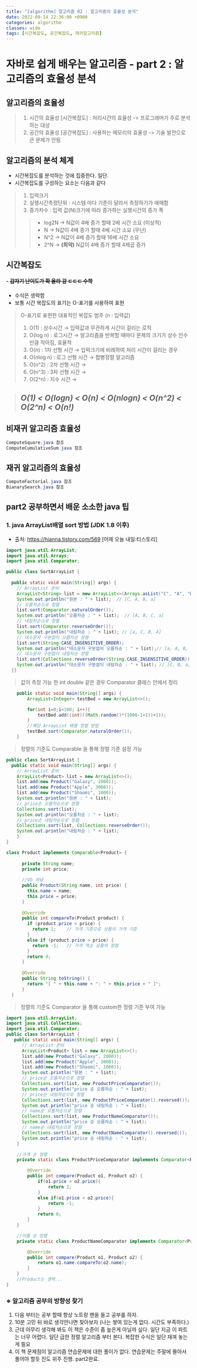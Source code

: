 ```yaml
---
title: "[algorithm] 알고리즘 02 : 알고리즘의 효율성 분석"
date: 2022-09-14 22:36:00 +0900
categories: algorithm
classes: wide
tags: [시간복잡도, 공간복잡도, 재귀알고리즘]
---
```


# 자바로 쉽게 배우는 알고리즘 - part 2 : 알고리즘의 효율성 분석

##  알고리즘의 효율성
  > 1. 시간의 효율성 [시간복잡도] : 처리시간의 효율성 -> 프로그래머가 주로 분석하는 대상
  > 2. 공간의 효율성 [공간복잡도] : 사용하는 메모리의 효율성 -> 기술 발전으로 큰 문제가 안됨

## 알고리즘의 분석 체계
- 시간복잡도를 분석하는 것에 집중한다. 일단.
- 시간복잡도를 구성하는 요소는 다음과 같다
> 1. 입력크기
> 2. 실행시간측정단위 : 시스템 마다 기준이 달라서 측정하기가 애매함
> 3. 증가차수 : 입력 값(N)크기에 따라 증가하는 실행시간의 증가 폭
>   > - log2N   &rightarrow; N값이 4배 증가 할때 2배 시간 소요 (이상적) 
>   > - N   &rightarrow; N값이 4배 증가 할때 4배 시간 소요 (무난) 
>   > - N^2 &rightarrow; N값이 4배 증가 할때 16배 시간 소요
>   > - 2^N &rightarrow; **(최악)** N값이 4배 증가 할때 4제곱 증가 

## 시간복잡도
#### - ~~갑자기 난이도가 확 올라 감 ㄷㄷㄷ 수학~~ 
- 수식은 생략함
- 보통 시간 복잡도의 표기는 O-표기를 사용하여 표현
> O-표기로 표현한 대표적인 복잡도 범주 (n : 입력값)
> 1. O(1) : 상수시간  &rightarrow; 입력값과 무관하게 시간이 걸리는 로직
> 2. O(log n) : 로그시간 &rightarrow;  알고리즘을 반복할 때마다 문제의 크기가 상수 인수 만큼 작아짐, 효율적
> 3. O(n) : 1차 선형 시간 &rightarrow; 입력크기에 비례하여 처리 시간이 걸리는 경우 
> 4. O(*n*log n) : 로그 선형 시간 &rightarrow; 합병정렬 알고리즘
> 5. O(n^2) : 2차 선형 시간 &rightarrow; 
> 6. O(n^3) : 3차 선형 시간 &rightarrow; 
> 7. O(2^n) : 지수 시간 &rightarrow;  

> ## ***O(1) < O(logn) < O(n) < O(nlogn) < O(n^2) < O(2^n) < O(n!)***

## 비재귀 알고리즘 효율성
```java 
ComputeSquare.java 참조
ComputeCumulativeSum.java 참조
```

## 재귀 알고리즘의 효율성
```java 
ComputeFactorial.java 참조
BianarySearch.java 참조
```


## part2 공부하면서 배운 소소한 java 팁
### 1. java ArrayList배열 sort 방법 (JDK 1.8 이후)
- 출처: https://hianna.tistory.com/569 [어제 오늘 내일:티스토리]

```java
import java.util.ArrayList;
import java.util.Arrays;
import java.util.Comparator; 

public class SortArrayList {    
  
  public static void main(String[] args) {         
    // ArrayList 준비        
    ArrayList<String> list = new ArrayList<>(Arrays.asList("C", "A", "B", "a"));
    System.out.println("원본 : " + list);  // [C, A, B, a]         
    // 오름차순으로 정렬        
    list.sort(Comparator.naturalOrder());        
    System.out.println("오름차순 : " + list);  // [A, B, C, a]         
    // 내림차순으로 정렬        
    list.sort(Comparator.reverseOrder());        
    System.out.println("내림차순 : " + list); // [a, C, B, A]                
    // 대소문자 구분없이 오름차순 정렬        
    list.sort(String.CASE_INSENSITIVE_ORDER);        
    System.out.println("대소문자 구분없이 오름차순 : " + list);// [a, A, B, C]                
    // 대소문자 구분없이 내림차순 정렬        
    list.sort(Collections.reverseOrder(String.CASE_INSENSITIVE_ORDER));        
    System.out.println("대소문자 구분없이 내림차순 : " + list); // [C, B, a, A]    
  }}
```

> 값이 측정 가능 한 int double 같은 경우 Comparator 클래스 안에서 정리

```java    
    public static void main(String[] args) {
        ArrayList<Integer> testBed = new ArrayList<>();

        for(int i=0;i<100; i++){
            testBed.add((int)((Math.random()*(1000-1+1))+1));            
        }
        //해당 ArrayList 배열 정렬 방법
        testBed.sort(Comparator.naturalOrder());
    }
```

> 정렬의 기준도 Comparable 을 통해 정렬 기준 설정 가능

```java
public class SortArrayList {    
  public static void main(String[] args) {         
    // ArrayList 준비        
    ArrayList<Product> list = new ArrayList<>();        
    list.add(new Product("Galaxy", 2000));        
    list.add(new Product("Apple", 3000));        
    list.add(new Product("Shaomi", 1000));       
    System.out.println("원본 : " + list); 
    // price순 오름차순으로 정렬        
    Collections.sort(list);        
    System.out.println("오름차순 : " + list);     
    // price순 내림차순으로 정렬        
    Collections.sort(list, Collections.reverseOrder());        
    System.out.println("내림차순 : " + list);    
    }
}

class Product implements Comparable<Product> {
      
      private String name;    
      private int price;     
      
      //VO 개념
      public Product(String name, int price) {        
        this.name = name;        
        this.price = price;    
      }     
      
      @Override    
      public int compareTo(Product product) {        
        if (product.price < price) {            
          return 1;    // 가격 기준으로 상품의 가격 기준
        } 
        else if (product.price > price) {            
          return -1;   // 가격 역순 상품의 정렬
        }       
        return 0;    
      }    
      
      @Override    
      public String toString() {        
        return "[ " + this.name + ": " + this.price + " ]";    
      }
  }
```

> 정렬의 기준도 Comparator 을 통해 custom한 정령 기준 부여 가능

```java
import java.util.ArrayList;
import java.util.Collections;
import java.util.Comparator; 
public class SortArrayList {   
   public static void main(String[] args) {         
      // ArrayList 준비        
      ArrayList<Product> list = new ArrayList<>();        
      list.add(new Product("Galaxy", 2000));        
      list.add(new Product("Apple", 3000));        
      list.add(new Product("Shaomi", 1000));        
      System.out.println("원본 : " + list); 
      // price순 오름차순으로 정렬        
      Collections.sort(list, new ProductPriceComparator());        
      System.out.println("price 순 오름차순 : " + list); 
      // price순 내림차순으로 정렬        
      Collections.sort(list, new ProductPriceComparator().reversed());        
      System.out.println("price 순 내림차순 : " + list); 
      // name순 오름차순으로 정렬        
      Collections.sort(list, new ProductNameComparator());        
      System.out.println("price 순 오름차순 : " + list); 
      // name순 내림차순으로 정렬        
      Collections.sort(list, new ProductNameComparator().reversed());        
      System.out.println("price 순 내림차순 : " + list);
    }

    //가격 순 정렬
    private static class ProductPriceComparator implements Comparator<Product>{

        @Override
        public int compare(Product o1, Product o2) {
            if(o1.price > o2.price){
                return 1;
            }
            else if(o1.price < o2.price){
                return -1;
            }
            return 0;
        }
    }

    //이름 순 정렬
    private static class ProductNameComparator implements Comparator<Product>{

        @Override
        public int compare(Product o1, Product o2) {
            return o1.name.compareTo(o2.name);
        }
    }
    //Product는 생략...
}
```
### ※ 알고리즘 공부의 방향성 찾기
 1. 다음 부터는 공부 할때 항상 노트랑 팬을 들고 공부를 하자.
 2. 10분 고민 뒤 바로 생각안나면 찾아보자 (나는 쌓여 있는게 없다. 시간도 부족하다.)
 3. 근데 아무리 생각해 봐도 이 책은 수준이 좀 높은게 아닐까 싶다. 일단 지금 이 파트는 너무 어렵다. 일단 급한 정렬 알고리즘 부터 본다. 복잡한 수식은 일단 재껴 놓는게 필요
 4. 이 책 문제점이 알고리즘 연습문제에 대한 풀이가 없다. 연습문제는 주말에 몰아서 풀어야 할듯 진도 위주 진행. part2완료.
